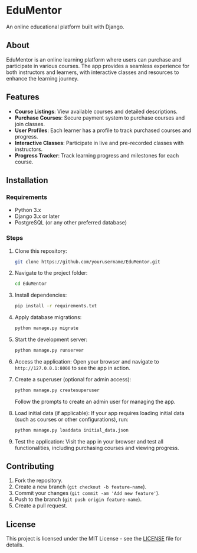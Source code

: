 
# **EduMentor**  
An online educational platform built with Django.

## About
EduMentor is an online learning platform where users can purchase and participate in various courses. The app provides a seamless experience for both instructors and learners, with interactive classes and resources to enhance the learning journey.

## Features
- **Course Listings**: View available courses and detailed descriptions.
- **Purchase Courses**: Secure payment system to purchase courses and join classes.
- **User Profiles**: Each learner has a profile to track purchased courses and progress.
- **Interactive Classes**: Participate in live and pre-recorded classes with instructors.
- **Progress Tracker**: Track learning progress and milestones for each course.

## Installation

### Requirements
- Python 3.x
- Django 3.x or later
- PostgreSQL (or any other preferred database)

### Steps

1. Clone this repository:
   ```bash
   git clone https://github.com/yourusername/EduMentor.git
   ```

2. Navigate to the project folder:
   ```bash
   cd EduMentor
   ```

3. Install dependencies:
   ```bash
   pip install -r requirements.txt
   ```

4. Apply database migrations:
   ```bash
   python manage.py migrate
   ```

5. Start the development server:
   ```bash
   python manage.py runserver
   ```

6. Access the application:
   Open your browser and navigate to `http://127.0.0.1:8000` to see the app in action.

7. Create a superuser (optional for admin access):
   ```bash
   python manage.py createsuperuser
   ```
   Follow the prompts to create an admin user for managing the app.

8. Load initial data (if applicable):
   If your app requires loading initial data (such as courses or other configurations), run:
   ```bash
   python manage.py loaddata initial_data.json
   ```

9. Test the application:
   Visit the app in your browser and test all functionalities, including purchasing courses and viewing progress.

## Contributing
1. Fork the repository.
2. Create a new branch (`git checkout -b feature-name`).
3. Commit your changes (`git commit -am 'Add new feature'`).
4. Push to the branch (`git push origin feature-name`).
5. Create a pull request.

## License
This project is licensed under the MIT License - see the [LICENSE](LICENSE) file for details.
